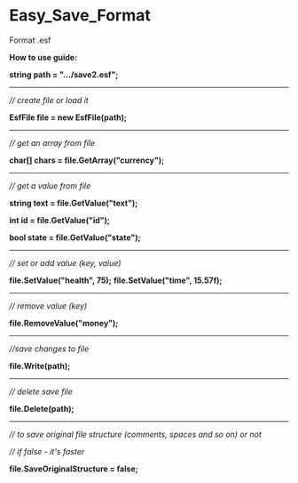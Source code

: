 # Easy_Save_Format
 Format .esf

<b>How to use guide:</b>
       

<b>string path = ".../save2.esf";</b>

-------------------------------------------------------
<i>// create file or load it</i>

<b>EsfFile file = new EsfFile(path);</b>

-------------------------------------------------------
<i>// get an array from file</i>

<b>char[] chars = file.GetArray<char>("currency");</b>
 
 -------------------------------------------------------
        
<i>// get a value from file</i>

<b>string text = file.GetValue<string>("text");</b>
 
<b>int id = file.GetValue<int>("id");</b>
 
<b>bool state = file.GetValue<bool>("state");</b>
 
-------------------------------------------------------
        
<i>// set or add value (key, value)</i>

<b>file.SetValue("health", 75);</b>
<b>file.SetValue("time", 15.57f);</b>

-------------------------------------------------------
        
<i>// remove value (key)</i>

<b>file.RemoveValue("money");</b>

-------------------------------------------------------
        
<i>//save changes to file</i>

<b>file.Write(path);</b>

-------------------------------------------------------
        
        
<i>// delete save file</i>

<b>file.Delete(path);</b>

-------------------------------------------------------
        
<i>// to save original file structure (comments, spaces and so on) or not</i>

<i>// if false - it's faster</i>

<b>file.SaveOriginalStructure = false;</b>
